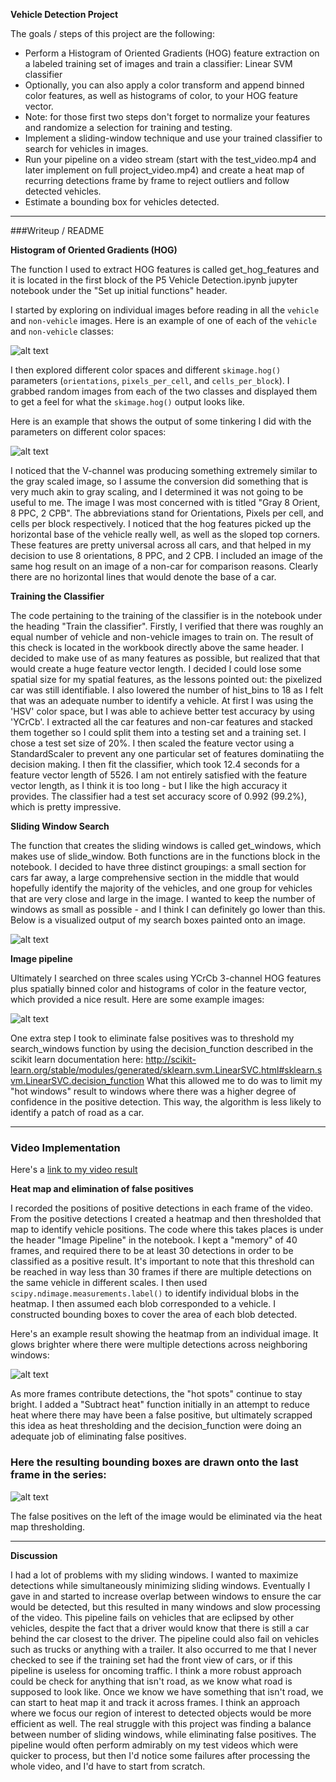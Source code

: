 **Vehicle Detection Project**

The goals / steps of this project are the following:

* Perform a Histogram of Oriented Gradients (HOG) feature extraction on a labeled training set of images and train a classifier: Linear SVM classifier
* Optionally, you can also apply a color transform and append binned color features, as well as histograms of color, to your HOG feature vector. 
* Note: for those first two steps don't forget to normalize your features and randomize a selection for training and testing.
* Implement a sliding-window technique and use your trained classifier to search for vehicles in images.
* Run your pipeline on a video stream (start with the test_video.mp4 and later implement on full project_video.mp4) and create a heat map of recurring detections frame by frame to reject outliers and follow detected vehicles.
* Estimate a bounding box for vehicles detected.

[//]: # (Image References)
[image1]: ./output_images/car_not_car.jpg "Car vs Not Car"
[image2]: ./output_images/HOG_example.jpg "HOG Examples"
[image3]: ./output_images/all_windows.jpg "All Sliding Windows"
[image4]: ./output_images/heat_map.jpg "Heat Map"
[image5]: ./output_images/hot_windows.jpg "Hot windows"
[image6]: ./output_images/heat_map_labels.jpg "Heat Map Labels"

[video1]: ./detection_output.mp4 

---
###Writeup / README  

**Histogram of Oriented Gradients (HOG)**

The function I used to extract HOG features is called get_hog_features and it is located in the first block of the P5 Vehicle Detection.ipynb jupyter notebook under the "Set up initial functions" header.  

I started by exploring on individual images before reading in all the `vehicle` and `non-vehicle` images.  Here is an example of one of each of the `vehicle` and `non-vehicle` classes:

![alt text][image1]

I then explored different color spaces and different `skimage.hog()` parameters (`orientations`, `pixels_per_cell`, and `cells_per_block`).  I grabbed random images from each of the two classes and displayed them to get a feel for what the `skimage.hog()` output looks like.

Here is an example that shows the output of some tinkering I did with the parameters on different color spaces:

![alt text][image2]

I noticed that the V-channel was producing something extremely similar to the gray scaled image, so I assume the conversion did something that is very much akin to gray scaling, and I determined it was not going to be useful to me. The image I was most concerned with is titled "Gray 8 Orient, 8 PPC, 2 CPB". The abbreviations stand for Orientations, Pixels per cell, and cells per block respectively. I noticed that the hog features picked up the horizontal base of the vehicle really well, as well as the sloped top corners. These features are pretty universal across all cars, and that helped in my decision to use 8 orientations, 8 PPC, and 2 CPB.
I included an image of the same hog result on an image of a non-car for comparison reasons. Clearly there are no horizontal lines that would denote the base of a car. 


**Training the Classifier**

The code pertaining to the training of the classifier is in the notebook under the heading "Train the classifier". Firstly, I verified that there was roughly an equal number of vehicle and non-vehicle images to train on. The result of this check is located in the workbook directly above the same header. I decided to make use of as many features as possible, but realized that that would create a huge feature vector length. I decided I could lose some spatial size for my spatial features, as the lessons pointed out: the pixelized car was still identifiable. I also lowered the number of hist_bins to 18 as I felt that was an adequate number to identify a vehicle. At first I was using the 'HSV' color space, but I was able to achieve better test accuracy by using 'YCrCb'. I extracted all the car features and non-car features and stacked them together so I could split them into a testing set and a training set. I chose a test set size of 20%. I then scaled the feature vector using a StandardScaler to prevent any one particular set of features dominatiing the decision making. I then fit the classifier, which took 12.4 seconds for a feature vector length of 5526. I am not entirely satisfied with the feature vector length, as I think it is too long - but I like the high accuracy it provides. 
The classifier had a test set accuracy score of 0.992 (99.2%), which is pretty impressive.


**Sliding Window Search**

The function that creates the sliding windows is called get_windows, which makes use of slide_window. Both functions are in the functions block in the notebook. I decided to have three distinct groupings: a small section for cars far away, a large comprehensive section in the middle that would hopefully identify the majority of the vehicles, and one group for vehicles that are very close and large in the image. I wanted to keep the number of windows as small as possible - and I think I can definitely go lower than this. Below is a visualized output of my search boxes painted onto an image.

![alt text][image3]

**Image pipeline**

Ultimately I searched on three scales using YCrCb 3-channel HOG features plus spatially binned color and histograms of color in the feature vector, which provided a nice result.  Here are some example images:

![alt text][image5]

One extra step I took to eliminate false positives was to threshold my search_windows function by using the decision_function described in the scikit learn documentation here: http://scikit-learn.org/stable/modules/generated/sklearn.svm.LinearSVC.html#sklearn.svm.LinearSVC.decision_function
What this allowed me to do was to limit my "hot windows" result to windows where there was a higher degree of confidence in the positive detection. This way, the algorithm is less likely to identify a patch of road as a car.

---

### Video Implementation

Here's a [link to my video result](https://youtu.be/GN0yOMfmp7c)


**Heat map and elimination of false positives**

I recorded the positions of positive detections in each frame of the video. From the positive detections I created a heatmap and then thresholded that map to identify vehicle positions. The code where this takes places is under the header "Image Pipeline" in the notebook. I kept a "memory" of 40 frames, and required there to be at least 30 detections in order to be classified as a positive result. It's important to note that this threshold can be reached in way less than 30 frames if there are multiple detections on the same vehicle in different scales.  I then used `scipy.ndimage.measurements.label()` to identify individual blobs in the heatmap.  I then assumed each blob corresponded to a vehicle.  I constructed bounding boxes to cover the area of each blob detected.  

Here's an example result showing the heatmap from an individual image. It glows brighter where there were multiple detections across neighboring windows:

![alt text][image4]


As more frames contribute detections, the "hot spots" continue to stay bright. I added a "Subtract heat" function initially in an attempt to reduce heat where there may have been a false positive, but ultimately scrapped this idea as heat thresholding and the decision_function were doing an adequate job of eliminating false positives.


### Here the resulting bounding boxes are drawn onto the last frame in the series:
![alt text][image6]

The false positives on the left of the image would be eliminated via the heat map thresholding.

---

**Discussion**

I had a lot of problems with my sliding windows. I wanted to maximize detections while simultaneously minimizing sliding windows. Eventually I gave in and started to increase overlap between windows to ensure the car would be detected, but this resulted in many windows and slow processing of the video. This pipeline fails on vehicles that are eclipsed by other vehicles, despite the fact that a driver would know that there is still a car behind the car closest to the driver. The pipeline could also fail on vehicles such as trucks or anything with a trailer. It also occurred to me that I never checked to see if the training set had the front view of cars, or if this pipeline is useless for oncoming traffic. I think a more robust approach could be check for anything that isn't road, as we know what road is supposed to look like. Once we know we have something that isn't road, we can start to heat map it and track it across frames. I think an approach where we focus our region of interest to detected objects would be more efficient as well. 
The real struggle with this project was finding a balance between number of sliding windows, while eliminating false positives. The pipeline would often perform admirably on my test videos which were quicker to process, but then I'd notice some failures after processing the whole video, and I'd have to start from scratch.  

